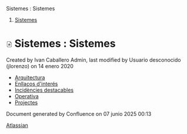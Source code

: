 Sistemes : Sistemes  

1.  [Sistemes](index.md)

![Home Page](images/icons/contenttypes/home_page_16.png) Sistemes : Sistemes
============================================================================

Created by Ivan Caballero Admin, last modified by Usuario desconocido (jlorenzo) on 14 enero 2020

*   [Arquitectura](Arquitectura_30869606.md)
*   [Enllaços d'interés](30869624.md)
*   [Incidències destacables](30869610.md)
*   [Operativa](Operativa_30869608.md)
*   [Projectes](Projectes_30869604.md)

  

  

Document generated by Confluence on 07 junio 2025 00:13

[Atlassian](http://www.atlassian.com/)